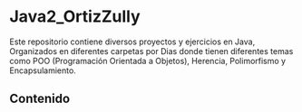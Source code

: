 # Java2_OrtizZully

Este repositorio contiene diversos proyectos y ejercicios en Java, Organizados en diferentes carpetas por Dias donde tienen diferentes temas como POO (Programación Orientada a Objetos), Herencia, Polimorfismo y Encapsulamiento.

## Contenido 
